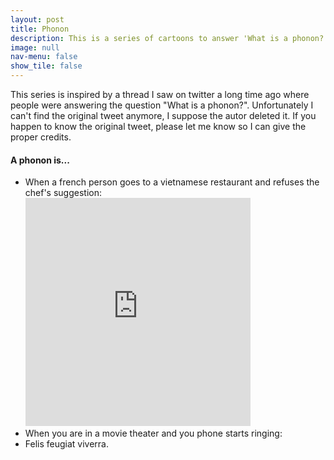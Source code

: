```yaml
---
layout: post
title: Phonon
description: This is a series of cartoons to answer 'What is a phonon?' Wrong answers only!
image: null
nav-menu: false
show_tile: false
---
```


<p>This series is inspired by a thread I saw on twitter a long time ago where people were answering the question "What is a phonon?". Unfortunately I can't find the original tweet anymore, I suppose the autor deleted it. If you happen to know the original tweet, please let me know so I can give the proper credits.</p>

<h4>A phonon is...</h4>



<ul class="alt">
    <li>When a french person goes to a vietnamese restaurant and refuses the chef's suggestion:
    <iframe width="360" height="365" src="https://www.youtube.com/embed/Wn0ceuyPSGg?autoplay=1&loop=1" frameborder="0"  allow="accelerometer; autoplay; encrypted-media; gyroscope; picture-in-picture" allowfullscreen></iframe>   
    </li>
    <li>When you are in a movie theater and you phone starts ringing:</li>
    <li>Felis feugiat viverra.</li>
</ul>

<!-- 
<iframe width="560" height="515" src="https://www.youtube.com/embed/Wn0ceuyPSGg?autoplay=1&loop=1" frameborder="0"  allow="accelerometer; autoplay; encrypted-media; gyroscope; picture-in-picture" allowfullscreen></iframe> -->
